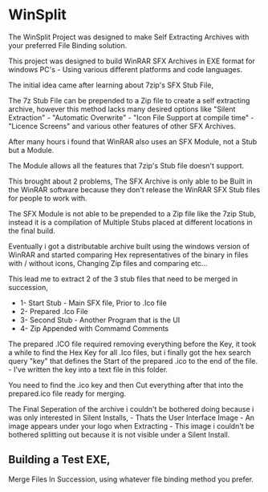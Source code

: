 # WinSplit
The WinSplit Project was designed to make Self Extracting Archives with your preferred File Binding solution.


This project was designed to build WinRAR SFX Archives  in EXE format for windows PC's - Using various different platforms and code languages.
 
 
The initial idea came after learning about 7zip's SFX Stub File,
 
The 7z Stub File can be prepended to a Zip file to create a self extracting archive, however this method lacks many desired options like "Silent Extraction" - "Automatic Overwrite" - "Icon File Support at compile time" - "Licence Screens" and various other features of other SFX Archives.
 
After many hours i found that WinRAR also uses an SFX Module, not a Stub but a Module.
 
The Module allows all the features that 7zip's Stub file doesn't support.
 

This brought about 2 problems,
The SFX Archive is only able to be Built in the WinRAR software because they don't release the WinRAR SFX Stub files for people to work with.
 
The SFX Module is not able to be prepended to a Zip file like the 7zip Stub, instead it is a compilation of Multiple Stubs placed at different locations in the final build.
 
    
Eventually i got a distributable archive built using the windows version of WinRAR and started comparing Hex representatives of the binary in files with / without icons, Changing Zip files and comparing etc...     
    
This lead me to extract 2 of the 3 stub files that need to be merged in succession,     
   
* 1- Start Stub - Main SFX file, Prior to .Ico file   
* 2- Prepared .Ico File   
* 3- Second Stub - Another Program that is the UI   
* 4- Zip Appended with Commamd Comments   
      

The prepared .ICO file required removing everything before the Key, it took a while to find the Hex Key for all .Ico files, but i finally got the hex search query "key" that defines the Start of the prepared .ico to the end of the file. - I've written the key into a text file in this folder.
   

You need to find the .ico key and then Cut everything after that into the prepared.ico file ready for merging.
   
The Final Seperation of the archive i couldn't be bothered doing because i was only interested in Silent Installs, - Thats the User Interface Image - An image appears under your logo when Extracting - This image i couldn't be bothered splitting out because it is not visible under a Silent Install.
   
    
## Building a Test EXE,    
Merge Files In Succession, using whatever file binding method you prefer.
